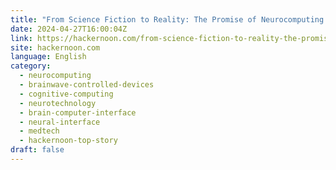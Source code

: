 ```yaml
---
title: "From Science Fiction to Reality: The Promise of Neurocomputing and Brain-Computer Interfaces (BCIs)"
date: 2024-04-27T16:00:04Z
link: https://hackernoon.com/from-science-fiction-to-reality-the-promise-of-neurocomputing-and-brain-computer-interfaces-bcis?source=rss&utm_medium=RSS&utm_source=news.12bit.vn
site: hackernoon.com
language: English
category:
  - neurocomputing
  - brainwave-controlled-devices
  - cognitive-computing
  - neurotechnology
  - brain-computer-interface
  - neural-interface
  - medtech
  - hackernoon-top-story
draft: false
---
```

